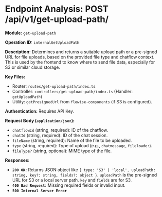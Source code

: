 # Endpoint Analysis: POST /api/v1/get-upload-path/

**Module:** `get-upload-path`

**Operation ID:** `internalGetUploadPath`

**Description:** Determines and returns a suitable upload path or a pre-signed URL for file uploads, based on the provided file type and chatflow context. This is used by the frontend to know where to send file data, especially for S3 or similar cloud storage.

**Key Files:**
* Router: `routes/get-upload-path/index.ts`
* Controller: `controllers/get-upload-path/index.ts` (Handler: `getUploadPath`)
* Utility: `getPresignedUrl` from `flowise-components` (if S3 is configured).

**Authentication:** Requires API Key.

**Request Body (`application/json`):**
*   `chatflowId` (string, required): ID of the chatflow.
*   `chatId` (string, required): ID of the chat session.
*   `fileName` (string, required): Name of the file to be uploaded.
*   `type` (string, required): Type of upload (e.g., `chatmessage`, `fileloader`).
*   `fileType?` (string, optional): MIME type of the file.

**Responses:**
*   **`200 OK`:** Returns JSON object like `{ type: 'S3' | 'local', uploadPath: string, key?: string, fields?: object }`. `uploadPath` is the pre-signed URL for S3 or a local server path. `key` and `fields` are for S3.
*   **`400 Bad Request`:** Missing required fields or invalid input.
*   **`500 Internal Server Error`**
